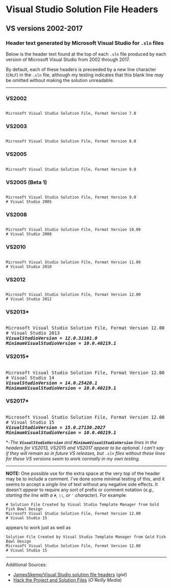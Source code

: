 # Visual Studio Solution File Headers
## VS versions 2002-2017
### Header text generated by Microsoft Visual Studio for `.sln` files

Below is the header text found at the top of each `.sln` file produced by each version of Microsoft Visual Studio from 2002 through 2017.

By default, each of these headers is preceeded by a new line character (`CRLF`) in the `.sln` file, although my testing indicates that this blank line _may_ be omitted without making the solution unreadable.

---

### VS2002
```

Microsoft Visual Studio Solution File, Format Version 7.0
```

### VS2003
```

Microsoft Visual Studio Solution File, Format Version 8.0
```

### VS2005
```

Microsoft Visual Studio Solution File, Format Version 9.0
```

### VS2005 (Beta 1)
```

Microsoft Visual Studio Solution File, Format Version 9.0
# Visual Studio 2005
```

### VS2008
```

Microsoft Visual Studio Solution File, Format Version 10.00
# Visual Studio 2008
```

### VS2010
```

Microsoft Visual Studio Solution File, Format Version 11.00
# Visual Studio 2010
```

### VS2012
```

Microsoft Visual Studio Solution File, Format Version 12.00
# Visual Studio 2012
```

### VS2013*
<pre>

Microsoft Visual Studio Solution File, Format Version 12.00
# Visual Studio 2013
<i><b>VisualStudioVersion = 12.0.31101.0</b></i>
<i><b>MinimumVisualStudioVersion = 10.0.40219.1</b></i>
</pre>

### VS2015*
<pre>

Microsoft Visual Studio Solution File, Format Version 12.00
# Visual Studio 14
<i><b>VisualStudioVersion = 14.0.25420.1</b></i>
<i><b>MinimumVisualStudioVersion = 10.0.40219.1</b></i>
</pre>

### VS2017*
<pre>

Microsoft Visual Studio Solution File, Format Version 12.00
# Visual Studio 15
<i><b>VisualStudioVersion = 15.0.27130.2027</b></i>
<i><b>MinimumVisualStudioVersion = 10.0.40219.1</b></i>
</pre>

*-_The **`VisualStudioVersion`** and **`MinimumVisualStudioVersion`** lines in the headers for VS2013, VS2015 and VS2017 appear to be optional. I can't say if they will remain so in future VS releases, but `.sln` files without these lines for these VS versions seem to work normally in my own testing._

---

**NOTE:** One possible use for the extra space at the very top of the header may be to include a comment.  I've done some minimal testing of this, and it seems to accept a _single line_ of text without any negative side effects.  It doesn't _appear_ to require any sort of prefix or comment notation (_e.g., starting the line with a `#`, `\\`, or `'` character_).  For example:

```
# Solution File Created by Visual Studio Template Manager from Gold Fish Bowl Design
Microsoft Visual Studio Solution File, Format Version 12.00
# Visual Studio 15
```

appears to work just as well as

```
Solution File Created by Visual Studio Template Manager from Gold Fish Bowl Design
Microsoft Visual Studio Solution File, Format Version 12.00
# Visual Studio 15
```

---

Additional Sources:
* [JamesSkemp/Visual Studio solution file headers](https://gist.github.com/JamesSkemp/bbe17351ecdf6b1d6e07) (_gist_)
* [Hack the Project and Solution Files](http://www.onjava.com/pub/a/dotnet/excerpt/vshacks_chap1/index.html?page=4) (_O'Reilly Media_)
